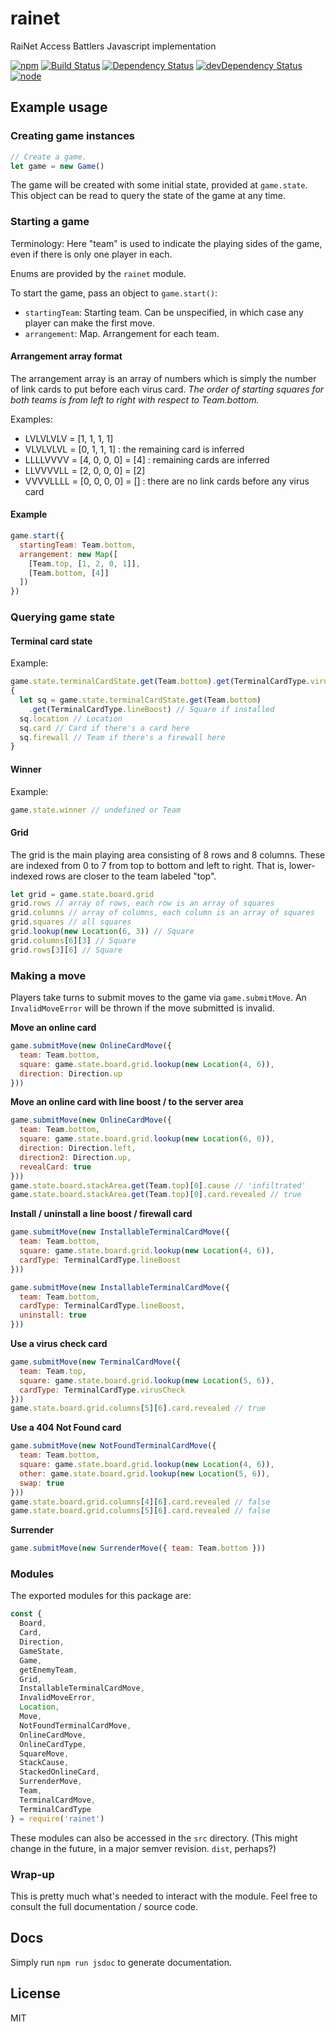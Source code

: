 # rainet

RaiNet Access Battlers Javascript implementation

[![npm](https://img.shields.io/npm/v/rainet.svg?style=flat-square)](https://www.npmjs.com/package/rainet)
[![Build Status](https://img.shields.io/travis/seangenabe/rainet/master.svg?style=flat-square)](https://travis-ci.org/seangenabe/rainet)
[![Dependency Status](https://img.shields.io/david/seangenabe/rainet.svg?style=flat-square)](https://david-dm.org/seangenabe/rainet)
[![devDependency Status](https://img.shields.io/david/dev/seangenabe/rainet.svg?style=flat-square)](https://david-dm.org/seangenabe/rainet#info=devDependencies)
[![node](https://img.shields.io/node/v/rainet.svg?style=flat-square)](https://nodejs.org/en/download/)

## Example usage

### Creating game instances

```javascript
// Create a game.
let game = new Game()
```

The game will be created with some initial state, provided at `game.state`. This object can be read to query the state of the game at any time.

### Starting a game

Terminology: Here "team" is used to indicate the playing sides of the game, even if there is only one player in each.

Enums are provided by the `rainet` module.

To start the game, pass an object to `game.start()`:
* `startingTeam`: Starting team. Can be unspecified, in which case any player can make the first move.
* `arrangement`: Map. Arrangement for each team.

#### Arrangement array format

The arrangement array is an array of numbers which is simply the number of link cards to put before each virus card. *The order of starting squares for both teams is from left to right with respect to Team.bottom.*

Examples:
* LVLVLVLV = [1, 1, 1, 1]
* VLVLVLVL = [0, 1, 1, 1] : the remaining card is inferred
* LLLLVVVV = [4, 0, 0, 0] = [4] : remaining cards are inferred
* LLVVVVLL = [2, 0, 0, 0] = [2]
* VVVVLLLL = [0, 0, 0, 0] = [] : there are no link cards before any virus card

#### Example

```javascript
game.start({
  startingTeam: Team.bottom,
  arrangement: new Map([
    [Team.top, [1, 2, 0, 1]],
    [Team.bottom, [4]]
  ])
})
```

### Querying game state

#### Terminal card state

Example:
```javascript
game.state.terminalCardState.get(Team.bottom).get(TerminalCardType.virusCheck) // boolean
{
  let sq = game.state.terminalCardState.get(Team.bottom)
    .get(TerminalCardType.lineBoost) // Square if installed
  sq.location // Location
  sq.card // Card if there's a card here
  sq.firewall // Team if there's a firewall here
}
```

#### Winner

Example:
```javascript
game.state.winner // undefined or Team
```

#### Grid

The grid is the main playing area consisting of 8 rows and 8 columns. These are indexed from 0 to 7 from top to bottom and left to right. That is, lower-indexed rows are closer to the team labeled "top".

```javascript
let grid = game.state.board.grid
grid.rows // array of rows, each row is an array of squares
grid.columns // array of columns, each column is an array of squares
grid.squares // all squares
grid.lookup(new Location(6, 3)) // Square
grid.columns[6][3] // Square
grid.rows[3][6] // Square
```

### Making a move

Players take turns to submit moves to the game via `game.submitMove`. An `InvalidMoveError` will be thrown if the move submitted is invalid.

**Move an online card**

```javascript
game.submitMove(new OnlineCardMove({
  team: Team.bottom,
  square: game.state.board.grid.lookup(new Location(4, 6)),
  direction: Direction.up
}))
```

**Move an online card with line boost / to the server area**

```javascript
game.submitMove(new OnlineCardMove({
  team: Team.bottom,
  square: game.state.board.grid.lookup(new Location(6, 0)),
  direction: Direction.left,
  direction2: Direction.up,
  revealCard: true
}))
game.state.board.stackArea.get(Team.top)[0].cause // 'infiltrated'
game.state.board.stackArea.get(Team.top)[0].card.revealed // true
```

**Install / uninstall a line boost / firewall card**

```javascript
game.submitMove(new InstallableTerminalCardMove({
  team: Team.bottom,
  square: game.state.board.grid.lookup(new Location(4, 6)),
  cardType: TerminalCardType.lineBoost
}))

game.submitMove(new InstallableTerminalCardMove({
  team: Team.bottom,
  cardType: TerminalCardType.lineBoost,
  uninstall: true
}))
```
**Use a virus check card**

```javascript
game.submitMove(new TerminalCardMove({
  team: Team.top,
  square: game.state.board.grid.lookup(new Location(5, 6)),
  cardType: TerminalCardType.virusCheck
}))
game.state.board.grid.columns[5][6].card.revealed // true
```

**Use a 404 Not Found card**

```javascript
game.submitMove(new NotFoundTerminalCardMove({
  team: Team.bottom,
  square: game.state.board.grid.lookup(new Location(4, 6)),
  other: game.state.board.grid.lookup(new Location(5, 6)),
  swap: true
}))
game.state.board.grid.columns[4][6].card.revealed // false
game.state.board.grid.columns[5][6].card.revealed // false
```

**Surrender**

```javascript
game.submitMove(new SurrenderMove({ team: Team.bottom }))
```

### Modules

The exported modules for this package are:
```javascript
const {
  Board,
  Card,
  Direction,
  GameState,
  Game,
  getEnemyTeam,
  Grid,
  InstallableTerminalCardMove,
  InvalidMoveError,
  Location,
  Move,
  NotFoundTerminalCardMove,
  OnlineCardMove,
  OnlineCardType,
  SquareMove,
  StackCause,
  StackedOnlineCard,
  SurrenderMove,
  Team,
  TerminalCardMove,
  TerminalCardType
} = require('rainet')
```

These modules can also be accessed in the `src` directory. (This might change in the future, in a major semver revision. `dist`, perhaps?)

### Wrap-up

This is pretty much what's needed to interact with the module. Feel free to consult the full documentation / source code.

## Docs

Simply run `npm run jsdoc` to generate documentation.

## License

MIT
